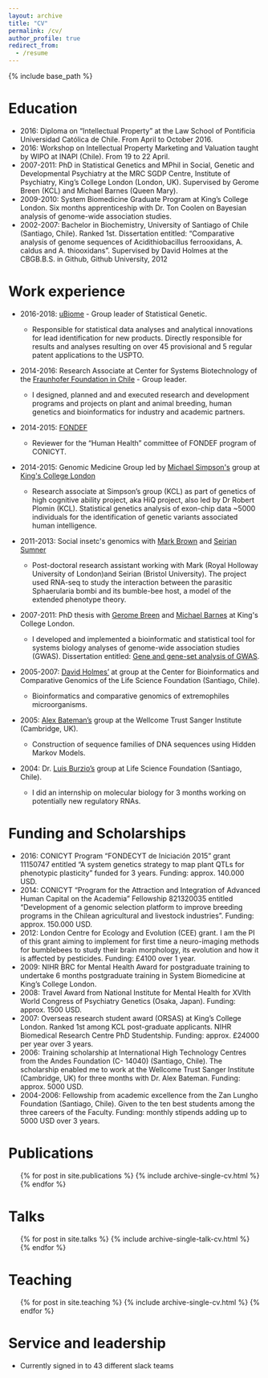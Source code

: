 ```yaml
---
layout: archive
title: "CV"
permalink: /cv/
author_profile: true
redirect_from:
  - /resume
---
```


{% include base_path %}

Education
======
* 2016: Diploma on “Intellectual Property” at the Law School of Pontificia Universidad Católica de Chile.
From April to October 2016.
* 2016: Workshop on Intellectual Property Marketing and Valuation taught by WIPO at INAPI (Chile). From 19 to 22 April.
* 2007-2011: PhD in Statistical Genetics and MPhil in Social, Genetic and Developmental Psychiatry at the MRC SGDP Centre, Institute of Psychiatry, King’s College London (London, UK). Supervised by Gerome Breen (KCL) and Michael Barnes (Queen Mary).
* 2009-2010: System Biomedicine Graduate Program at King’s College London. Six months apprenticeship with Dr. Ton Coolen on Bayesian analysis of genome-wide association studies.
* 2002-2007: Bachelor in Biochemistry, University of Santiago of Chile (Santiago, Chile). Ranked 1st. Dissertation entitled: “Comparative analysis of genome sequences of Acidithiobacillus ferrooxidans, A. caldus and A. thiooxidans”. Supervised by David Holmes at the CBGB.B.S. in Github, Github University, 2012

Work experience
======
* 2016-2018: [uBiome](https://www.ubiome.com) - Group leader of Statistical Genetic.
  *  Responsible for statistical data analyses and analytical innovations for lead identification for new products. Directly responsible for results and analyses resulting on over 45 provisional and 5 regular patent applications to the USPTO.
  
* 2014-2016: Research Associate at Center for Systems Biotechnology of the [Fraunhofer Foundation in Chile](https://www.fraunhofer.cl/) - Group leader.
  * I designed, planned and and executed research and development programs and projects on plant and animal breeding, human genetics and bioinformatics for industry and academic partners.
  
* 2014-2015: [FONDEF](https://www.conicyt.cl/fondef/)
  * Reviewer for the “Human Health” committee of FONDEF program of CONICYT.
  
* 2014-2015: Genomic Medicine Group led by [Michael Simpson's](https://www.kcl.ac.uk/lsm/research/divisions/gmm/departments/mmg/researchgroups/SimpsonLab/index.aspx) group at [King's College London](https://www.kcl.ac.uk/lsm/research/divisions/gmm/departments/mmg/researchgroups/SimpsonLab/index.aspx)
  * Research associate at Simpson’s group (KCL) as part of genetics of high cognitive ability project,
  aka HiQ project, also led by Dr Robert Plomin (KCL). Statistical genetics analysis of exon-chip
  data ~5000 individuals for the identification of genetic variants associated human intelligence.
  
* 2011-2013: Social insetc's genomics with [Mark Brown](https://www.markjfbrown.com/) and [Seirian Sumner](www.sumnerlab.co.uk)
  * Post-doctoral research assistant working with Mark (Royal Holloway University of
London)and Seirian (Bristol University). The project used RNA-seq to study the
interaction between the parasitic Sphaerularia bombi and its bumble-bee host, a model of the
extended phenotype theory.

* 2007-2011: PhD thesis with [Gerome Breen](https://scholar.google.com/citations?user=Ioc3_FMAAAAJ&hl=en) and [Michael Barnes](https://uk.linkedin.com/in/drmichaelrbarnes) at King's College London.
  * I developed and implemented a bioinformatic and statistical tool for systems biology
analyses of genome-wide association studies (GWAS). Dissertation entitled: [Gene and gene-set
analysis of GWAS](https://arxiv.org/abs/1308.4102).

* 2005-2007: [David Holmes’](https://scholar.google.cl/citations?user=2mFt-0MAAAAJ&hl=en) at  group at the Center for Bioinformatics and Comparative Genomics of the Life Science Foundation (Santiago, Chile).
  * Bioinformatics and comparative genomics of extremophiles microorganisms. 

* 2005: [Alex Bateman’s](https://www.ebi.ac.uk/about/people/alex-bateman) group at the Wellcome Trust Sanger Institute (Cambridge, UK).
  * Construction of sequence families of DNA sequences using Hidden Markov Models.

* 2004: Dr. [Luis Burzio’s](http://www.cienciavida.org/luis-burzio-phd/) group at Life Science Foundation (Santiago, Chile). 
  * I did an internship on molecular biology for 3 months working on potentially new regulatory RNAs.


Funding and Scholarships
======
* 2016: CONICYT Program “FONDECYT de Iniciación 2015” grant 11150747 entitled “A system genetics strategy to map plant QTLs for phenotypic plasticity” funded for 3 years. Funding: approx. 140.000 USD.
* 2014: CONICYT “Program for the Attraction and Integration of Advanced Human Capital on the Academia” Fellowship 821320035 entitled “Development of a genomic selection platform to improve breeding programs in the Chilean agricultural and livestock industries”. Funding: approx. 150.000 USD.
* 2012: London Centre for Ecology and Evolution (CEE) grant. I am the PI of this grant aiming to implement for first time a neuro-imaging methods for bumblebees to study their brain morphology, its evolution and how it is affected by pesticides. Funding: £4100 over 1 year.
* 2009: NIHR BRC for Mental Health Award for postgraduate training to undertake 6 months postgraduate training in System Biomedicine at King’s College London.
* 2008: Travel Award from National Institute for Mental Health for XVIth World Congress of Psychiatry Genetics (Osaka, Japan). Funding: approx. 1500 USD.
* 2007: Overseas research student award (ORSAS) at King’s College London. Ranked 1st among KCL post-graduate applicants. NIHR Biomedical Research Centre PhD Studentship. Funding: approx. £24000 per year over 3 years.
* 2006: Training scholarship at International High Technology Centres from the Andes Foundation (C- 14040) (Santiago, Chile). The scholarship enabled me to work at the Wellcome Trust Sanger Institute (Cambridge, UK) for three months with Dr. Alex Bateman. Funding: approx. 5000 USD.
* 2004-2006: Fellowship from academic excellence from the Zan Lungho Foundation (Santiago, Chile). Given to the ten best students among the three careers of the Faculty. Funding: monthly stipends adding up to 5000 USD over 3 years.

Publications
======
  <ul>{% for post in site.publications %}
    {% include archive-single-cv.html %}
  {% endfor %}</ul>
  
Talks
======
  <ul>{% for post in site.talks %}
    {% include archive-single-talk-cv.html %}
  {% endfor %}</ul>
  
Teaching
======
  <ul>{% for post in site.teaching %}
    {% include archive-single-cv.html %}
  {% endfor %}</ul>
  
Service and leadership
======
* Currently signed in to 43 different slack teams
